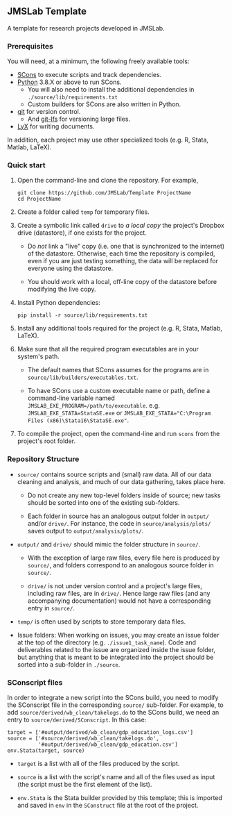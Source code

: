 ## JMSLab Template

A template for research projects developed in JMSLab.

### Prerequisites

You will need, at a minimum, the following freely available tools:

- [SCons](https://scons.org) to execute scripts and track dependencies.
- [Python](https://www.python.org/downloads) 3.8.X or above to run SCons.
    - You will also need to install the additional dependencies in `./source/lib/requirements.txt`
    - Custom builders for SCons are also written in Python.
- [git](https://git-scm.com/downloads) for version control.
    - And [git-lfs](https://git-lfs.github.com/) for versioning large files.
- [LyX](https://www.lyx.org/Download) for writing documents.

In addition, each project may use other specialized tools (e.g. R, Stata, Matlab, LaTeX).

### Quick start

1. Open the command-line and clone the repository. For example,

    ```
    git clone https://github.com/JMSLab/Template ProjectName
    cd ProjectName
    ```

2. Create a folder called `temp` for temporary files.

3. Create a symbolic link called `drive` to _a local copy_ the project's Dropbox drive (datastore), if one exists for the project.

    - Do _not_ link a "live" copy (i.e. one that is synchronized to the internet) of the datastore. Otherwise, each time the repository is compiled, even if you are just testing something, the data will be replaced for everyone using the datastore.

    - You should work with a local, off-line copy of the datastore before modifying the live copy.

4. Install Python dependencies:

    ```
    pip install -r source/lib/requirements.txt
    ```

5. Install any additional tools required for the project (e.g. R, Stata, Matlab, LaTeX).

6. Make sure that all the required program executables are in your system's path. 

    - The default names that SCons assumes for the programs are in `source/lib/builders/executables.txt`.

    - To have SCons use a custom executable name or path, define a command-line variable named `JMSLAB_EXE_PROGRAM=/path/to/executable`. e.g. `JMSLAB_EXE_STATA=StataSE.exe` or `JMSLAB_EXE_STATA="C:\Program Files (x86)\Stata16\StataSE.exe"`.

7. To compile the project, open the command-line and run `scons` from the project's root folder.

### Repository Structure

- `source/` contains source scripts and (small) raw data. All of our data cleaning and analysis, and much of our data gathering, takes place here. 

    - Do not create any new top-level folders inside of source;  new tasks should be sorted into one of the existing sub-folders.

    - Each folder in source has an analogous output folder in `output/` and/or `drive/`. For instance, the code in `source/analysis/plots/` saves output to `output/analysis/plots/`.

- `output/` and `drive/` should mimic the folder structure in `source/`.

    - With the exception of large raw files, every file here is produced by `source/`, and folders correspond to an analogous source folder in `source/`.

    - `drive/` is not under version control and a project's large files, including raw files, are in `drive/`. Hence large raw files (and any accompanying documentation) would not have a corresponding entry in `source/`.

- `temp/` is often used by scripts to store temporary data files.

- Issue folders: When working on issues, you may create an issue folder at the top of the directory (e.g. `./issue1_task_name`). Code and deliverables related to the issue are organized inside the issue folder, but anything that is meant to be integrated into the project should be sorted into a sub-folder in `./source`.

### SConscript files

In order to integrate a new script into the SCons build, you need to modify the SConscript file in the corresponding `source/` sub-folder.  For example, to add `source/derived/wb_clean/takelogs.do` to the SCons build, we need an entry to `source/derived/SConscript`. In this case:

```
target = ['#output/derived/wb_clean/gdp_education_logs.csv']
source = ['#source/derived/wb_clean/takelogs.do',
          '#output/derived/wb_clean/gdp_education.csv']
env.Stata(target, source)
```

- `target` is a list with all of the files produced by the script.

- `source` is a list with the script's name and all of the files used as input (the script must be the first element of the list).

- `env.Stata` is the Stata builder provided by this template; this is imported and saved in `env` in the `SConstruct` file at the root of the project. 
